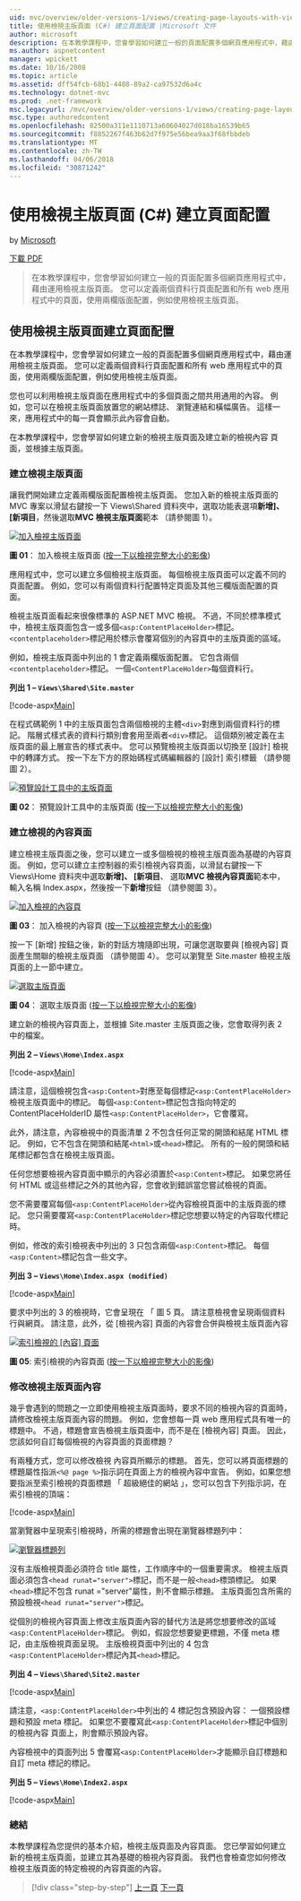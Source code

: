 ```yaml
---
uid: mvc/overview/older-versions-1/views/creating-page-layouts-with-view-master-pages-cs
title: 使用檢視主版頁面 (C#) 建立頁面配置 |Microsoft 文件
author: microsoft
description: 在本教學課程中，您會學習如何建立一般的頁面配置多個網頁應用程式中，藉由運用檢視主版頁面。 您可以使用...
ms.author: aspnetcontent
manager: wpickett
ms.date: 10/16/2008
ms.topic: article
ms.assetid: dff54fcb-68b1-4488-89a2-ca97532d6a4c
ms.technology: dotnet-mvc
ms.prod: .net-framework
msc.legacyurl: /mvc/overview/older-versions-1/views/creating-page-layouts-with-view-master-pages-cs
msc.type: authoredcontent
ms.openlocfilehash: 82500a311e1110713a60604027d018ba16539b65
ms.sourcegitcommit: f8852267f463b62d7f975e56bea9aa3f68fbbdeb
ms.translationtype: MT
ms.contentlocale: zh-TW
ms.lasthandoff: 04/06/2018
ms.locfileid: "30871242"
---
```

<a name="creating-page-layouts-with-view-master-pages-c"></a>使用檢視主版頁面 (C#) 建立頁面配置
====================
by [Microsoft](https://github.com/microsoft)

[下載 PDF](http://download.microsoft.com/download/e/f/3/ef3f2ff6-7424-48f7-bdaa-180ef64c3490/ASPNET_MVC_Tutorial_12_CS.pdf)

> 在本教學課程中，您會學習如何建立一般的頁面配置多個網頁應用程式中，藉由運用檢視主版頁面。 您可以定義兩個資料行頁面配置和所有 web 應用程式中的頁面，使用兩欄版面配置，例如使用檢視主版頁面。


## <a name="creating-page-layouts-with-view-master-pages"></a>使用檢視主版頁面建立頁面配置

在本教學課程中，您會學習如何建立一般的頁面配置多個網頁應用程式中，藉由運用檢視主版頁面。 您可以定義兩個資料行頁面配置和所有 web 應用程式中的頁面，使用兩欄版面配置，例如使用檢視主版頁面。

您也可以利用檢視主版頁面在應用程式中的多個頁面之間共用通用的內容。 例如，您可以在檢視主版頁面放置您的網站標誌、 瀏覽連結和橫幅廣告。 這樣一來，應用程式中的每一頁會顯示此內容會自動。

在本教學課程中，您會學習如何建立新的檢視主版頁面及建立新的檢視內容 頁面，並根據主版頁面。

### <a name="creating-a-view-master-page"></a>建立檢視主版頁面

讓我們開始建立定義兩欄版面配置檢視主版頁面。 您加入新的檢視主版頁面的 MVC 專案以滑鼠右鍵按一下 Views\Shared 資料夾中，選取功能表選項**新增]、 [新項目**，然後選取**MVC 檢視主版頁面**範本 （請參閱圖 1）。


[![加入檢視主版頁面](creating-page-layouts-with-view-master-pages-cs/_static/image2.png)](creating-page-layouts-with-view-master-pages-cs/_static/image1.png)

**圖 01**： 加入檢視主版頁面 ([按一下以檢視完整大小的影像](creating-page-layouts-with-view-master-pages-cs/_static/image3.png))


應用程式中，您可以建立多個檢視主版頁面。 每個檢視主版頁面可以定義不同的頁面配置。 例如，您可以有兩個資料行配置特定頁面及其他三欄版面配置的頁面。

檢視主版頁面看起來很像標準的 ASP.NET MVC 檢視。 不過，不同於標準模式中，檢視主版頁面包含一或多個`<asp:ContentPlaceHolder>`標記。 `<contentplaceholder>`標記用於標示會覆寫個別的內容頁中的主版頁面的區域。

例如，檢視主版頁面中列出的 1 會定義兩欄版面配置。 它包含兩個`<contentplaceholder>`標記。 一個`<ContentPlaceHolder>`每個資料行。

**列出 1 – `Views\Shared\Site.master`**

[!code-aspx[Main](creating-page-layouts-with-view-master-pages-cs/samples/sample1.aspx)]

在程式碼範例 1 中的主版頁面包含兩個檢視的主體`<div>`對應到兩個資料行的標記。 階層式樣式表的資料行類別會套用至兩者`<div>`標記。 這個類別被定義在主版頁面的最上層宣告的樣式表中。 您可以預覽檢視主版頁面以切換至 [設計] 檢視中的轉譯方式。 按一下左下方的原始碼程式碼編輯器的 [設計] 索引標籤 （請參閱圖 2）。


[![預覽設計工具中的主版頁面](creating-page-layouts-with-view-master-pages-cs/_static/image5.png)](creating-page-layouts-with-view-master-pages-cs/_static/image4.png)

**圖 02**： 預覽設計工具中的主版頁面 ([按一下以檢視完整大小的影像](creating-page-layouts-with-view-master-pages-cs/_static/image6.png))


### <a name="creating-a-view-content-page"></a>建立檢視的內容頁面

建立檢視主版頁面之後，您可以建立一或多個檢視的檢視主版頁面為基礎的內容頁面。 例如，您可以建立主控制器的索引檢視內容頁面，以滑鼠右鍵按一下 Views\Home 資料夾中選取**新增]、 [新項目**、 選取**MVC 檢視內容頁面**範本中，輸入名稱 Index.aspx，然後按一下**新增**按鈕 （請參閱圖 3）。


[![加入檢視的內容頁](creating-page-layouts-with-view-master-pages-cs/_static/image8.png)](creating-page-layouts-with-view-master-pages-cs/_static/image7.png)

**圖 03**： 加入檢視的內容頁 ([按一下以檢視完整大小的影像](creating-page-layouts-with-view-master-pages-cs/_static/image9.png))


按一下 [新增] 按鈕之後，新的對話方塊隨即出現，可讓您選取要與 [檢視內容] 頁面產生關聯的檢視主版頁面 （請參閱圖 4）。 您可以瀏覽至 Site.master 檢視主版頁面的上一節中建立。


[![選取主版頁面](creating-page-layouts-with-view-master-pages-cs/_static/image11.png)](creating-page-layouts-with-view-master-pages-cs/_static/image10.png)

**圖 04**： 選取主版頁面 ([按一下以檢視完整大小的影像](creating-page-layouts-with-view-master-pages-cs/_static/image12.png))


建立新的檢視內容頁面上，並根據 Site.master 主版頁面之後，您會取得列表 2 中的檔案。

**列出 2 – `Views\Home\Index.aspx`**

[!code-aspx[Main](creating-page-layouts-with-view-master-pages-cs/samples/sample2.aspx)]

請注意，這個檢視包含`<asp:Content>`對應至每個標記`<asp:ContentPlaceHolder>`檢視主版頁面中的標記。 每個`<asp:Content>`標記包含指向特定的 ContentPlaceHolderID 屬性`<asp:ContentPlaceHolder>`，它會覆寫。

此外，請注意，內容檢視中的頁面清單 2 不包含任何正常的開頭和結尾 HTML 標記。 例如，它不包含在開頭和結尾`<html>`或`<head>`標記。 所有的一般的開頭和結尾標記都包含在檢視主版頁面。

任何您想要檢視內容頁面中顯示的內容必須置於`<asp:Content>`標記。 如果您將任何 HTML 或這些標記之外的其他內容，您會收到錯誤當您嘗試檢視的頁面。

您不需要覆寫每個`<asp:ContentPlaceHolder>`從內容檢視頁面中的主版頁面的標記。 您只需要覆寫`<asp:ContentPlaceHolder>`標記您想要以特定的內容取代標記時。

例如，修改的索引檢視表中列出的 3 只包含兩個`<asp:Content>`標記。 每個`<asp:Content>`標記包含一些文字。

**列出 3 – `Views\Home\Index.aspx (modified)`**

[!code-aspx[Main](creating-page-layouts-with-view-master-pages-cs/samples/sample3.aspx)]

要求中列出的 3 的檢視時，它會呈現在 「 圖 5 頁。 請注意檢視會呈現兩個資料行與網頁。 請注意，此外，從 [檢視內容] 頁面的內容會合併與檢視主版頁面內容


[![索引檢視的 [內容] 頁面](creating-page-layouts-with-view-master-pages-cs/_static/image14.png)](creating-page-layouts-with-view-master-pages-cs/_static/image13.png)

**圖 05**: 索引檢視的內容頁面 ([按一下以檢視完整大小的影像](creating-page-layouts-with-view-master-pages-cs/_static/image15.png))


### <a name="modifying-view-master-page-content"></a>修改檢視主版頁面內容

幾乎會遇到的問題之一立即使用檢視主版頁面時，要求不同的檢視內容的頁面時，請修改檢視主版頁面內容的問題。 例如，您會想每一頁 web 應用程式具有唯一的標題中。 不過，標題會宣告檢視主版頁面中，而不是在 [檢視內容] 頁面。 因此，您該如何自訂每個檢視的內容頁面的頁面標題？

有兩種方式，您可以修改檢視 內容頁所顯示的標題。 首先，您可以將頁面標題的標題屬性指派`<%@ page %>`指示詞在頁面上方的檢視內容中宣告。 例如，如果您想要指派至索引檢視的頁面標題 「 超級絕佳的網站 」，您可以包含下列指示詞，在索引檢視的頂端：

[!code-aspx[Main](creating-page-layouts-with-view-master-pages-cs/samples/sample4.aspx)]

當瀏覽器中呈現索引檢視時，所需的標題會出現在瀏覽器標題列中：


[![瀏覽器標題列](creating-page-layouts-with-view-master-pages-cs/_static/image17.png)](creating-page-layouts-with-view-master-pages-cs/_static/image16.png)


沒有主版檢視頁面必須符合 title 屬性，工作順序中的一個重要需求。 檢視主版頁面必須包含`<head runat="server">`標記，而不是一般`<head>`標頭標記。 如果`<head>`標記不包含 runat ="server"屬性，則不會顯示標題。 主版頁面包含所需的預設檢視`<head runat="server">`標記。

從個別的檢視內容頁面上修改主版頁面內容的替代方法是將您想要修改的區域`<asp:ContentPlaceHolder>`標記。 例如，假設您想要變更標題，不僅 meta 標記，由主版檢視頁面呈現。 主版檢視頁面中列出的 4 包含`<asp:ContentPlaceHolder>`標記內其`<head>`標記。

**列出 4 – `Views\Shared\Site2.master`**

[!code-aspx[Main](creating-page-layouts-with-view-master-pages-cs/samples/sample5.aspx)]

請注意，`<asp:ContentPlaceHolder>`中列出的 4 標記包含預設內容： 一個預設標題和預設 meta 標記。 如果您不要覆寫此`<asp:ContentPlaceHolder>`標記中個別的檢視內容 頁面上，則會顯示預設內容。

內容檢視中的頁面列出 5 會覆寫`<asp:ContentPlaceHolder>`才能顯示自訂標題和自訂 meta 標記的標記。

**列出 5 – `Views\Home\Index2.aspx`**

[!code-aspx[Main](creating-page-layouts-with-view-master-pages-cs/samples/sample6.aspx)]

### <a name="summary"></a>總結

本教學課程為您提供的基本介紹，檢視主版頁面及內容頁面。 您已學習如何建立新的檢視主版頁面，並建立其為基礎的檢視內容頁面。 我們也會檢查您如何修改檢視主版頁面的特定檢視的內容頁面的內容。

> [!div class="step-by-step"]
> [上一頁](using-the-tagbuilder-class-to-build-html-helpers-cs.md)
> [下一頁](passing-data-to-view-master-pages-cs.md)
